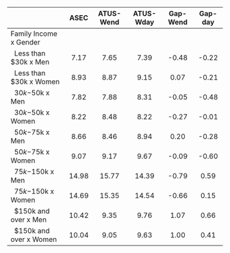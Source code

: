
|                      |         ASEC |    ATUS-Wend |    ATUS-Wday |     Gap-Wend |      Gap-day |
| -------------------- | :----------: | :----------: | :----------: | :----------: | :----------: |
| Family Income x Gender |              |              |              |              |              |
| &nbsp;&nbsp;Less than $30k x Men |         7.17 |         7.65 |         7.39 |        -0.48 |        -0.22 |
| &nbsp;&nbsp;Less than $30k x Women |         8.93 |         8.87 |         9.15 |         0.07 |        -0.21 |
| &nbsp;&nbsp;$30k-$50k x Men |         7.82 |         7.88 |         8.31 |        -0.05 |        -0.48 |
| &nbsp;&nbsp;$30k-$50k x Women |         8.22 |         8.48 |         8.22 |        -0.27 |        -0.01 |
| &nbsp;&nbsp;$50k-$75k x Men |         8.66 |         8.46 |         8.94 |         0.20 |        -0.28 |
| &nbsp;&nbsp;$50k-$75k x Women |         9.07 |         9.17 |         9.67 |        -0.09 |        -0.60 |
| &nbsp;&nbsp;$75k-$150k x Men |        14.98 |        15.77 |        14.39 |        -0.79 |         0.59 |
| &nbsp;&nbsp;$75k-$150k x Women |        14.69 |        15.35 |        14.54 |        -0.66 |         0.15 |
| &nbsp;&nbsp;$150k and over x Men |        10.42 |         9.35 |         9.76 |         1.07 |         0.66 |
| &nbsp;&nbsp;$150k and over x Women |        10.04 |         9.05 |         9.63 |         1.00 |         0.41 |

